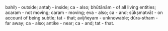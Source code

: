 bahiḥ - outside; antaḥ - inside; ca - also; bhūtānām - of all living entities; acaram - not moving; caram - moving; eva - also; ca - and; sūkṣmatvāt - on account of being subtle; tat - that; avijñeyam - unknowable; dūra-stham - far away; ca - also; antike - near; ca - and; tat - that.